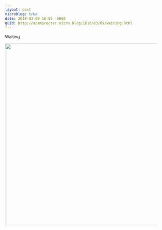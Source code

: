 ```yaml
---
layout: post
microblog: true
date: 2018-03-09 16:05 -0000
guid: http://adamprocter.micro.blog/2018/03/09/waiting.html
---
```

Waiting

<img src="http://discursive.adamprocter.co.uk/uploads/2018/6a76d5b910.jpg" width="600" height="600" />
